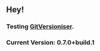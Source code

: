 ## Hey!

### Testing [GitVersioniser](https://github.com/Luzkan/GHActionsRepo).

### Current Version: **0.7.0+build.1**
